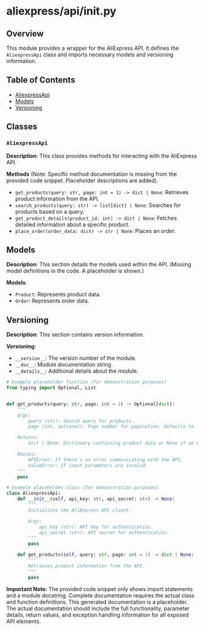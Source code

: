# aliexpress/api/__init__.py

## Overview

This module provides a wrapper for the AliExpress API.  It defines the `AliexpressApi` class and imports necessary models and versioning information.

## Table of Contents

* [AliexpressApi](#aliexpressapi)
* [Models](#models)
* [Versioning](#versioning)

## Classes

### `AliexpressApi`

**Description**: This class provides methods for interacting with the AliExpress API.

**Methods** (Note:  Specific method documentation is missing from the provided code snippet.  Placeholder descriptions are added).

- `get_products(query: str, page: int = 1) -> dict | None`: Retrieves product information from the API.
- `search_products(query: str) -> list[dict] | None`: Searches for products based on a query.
- `get_product_details(product_id: int) -> dict | None`: Fetches detailed information about a specific product.
- `place_order(order_data: dict) -> str | None`: Places an order.


## Models

**Description**: This section details the models used within the API.  (Missing model definitions in the code.  A placeholder is shown.)

**Models**:
- `Product`:  Represents product data.
- `Order`: Represents order data.

## Versioning

**Description**:  This section contains version information.

**Versioning**:
- `__version__`:  The version number of the module.
- `__doc__`:  Module documentation string.
- `__details__`:  Additional details about the module.


```python
# Example placeholder function (for demonstration purposes)
from typing import Optional, List


def get_products(query: str, page: int = 1) -> Optional[dict]:
    """
    Args:
        query (str): Search query for products.
        page (int, optional): Page number for pagination. Defaults to 1.

    Returns:
        dict | None: Dictionary containing product data or None if an error occurred.

    Raises:
        APIError: If there's an error communicating with the API.
        ValueError: If input parameters are invalid.
    """
    pass
```


```python
# Example placeholder class (for demonstration purposes)
class AliexpressApi:
    def __init__(self, api_key: str, api_secret: str) -> None:
        """
        Initializes the AliExpress API client.

        Args:
            api_key (str): API key for authentication.
            api_secret (str): API secret for authentication.
        """
        pass

    def get_products(self, query: str, page: int = 1) -> dict | None:
        """
        Retrieves product information from the API.
        """
        pass
```


**Important Note**:  The provided code snippet only shows import statements and a module docstring.  Complete documentation requires the actual class and function definitions.  This generated documentation is a placeholder.  The actual documentation should include the full functionality, parameter details, return values, and exception handling information for all exposed API elements.